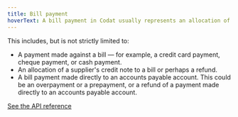 ```yaml
---
title: Bill payment
hoverText: A bill payment in Codat usually represents an allocation of money within any customer accounts payable account. 
---
```


This includes, but is not strictly limited to:

- A payment made against a bill — for example, a credit card payment, cheque payment, or cash payment.
- An allocation of a supplier's credit note to a bill or perhaps a refund.
- A bill payment made directly to an accounts payable account. This could be an overpayment or a prepayment, or a refund of a payment made directly to an accounts payable account.

[See the API reference](/sync-for-payables-api#/schemas/BillPayment)